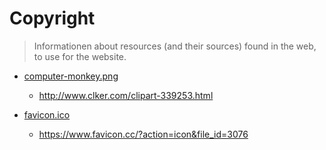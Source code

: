 # Copyright

> Informationen about resources (and their sources) found in the web, to use for the website.

- [computer-monkey.png](./assets/images/computer-monkey.png)
  - http://www.clker.com/clipart-339253.html

- [favicon.ico](/public/favicon.ico)
  - https://www.favicon.cc/?action=icon&file_id=3076
